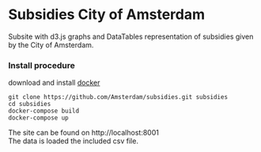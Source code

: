 # Subsidies City of Amsterdam #


Subsite with d3.js graphs and DataTables representation of subsidies given by the City of Amsterdam.

### Install procedure ###
download and install <a href="https://www.docker.com">docker</a></br>

```
git clone https://github.com/Amsterdam/subsidies.git subsidies
cd subsidies
docker-compose build
docker-compose up
```
The site can be found on http://localhost:8001</br>
The data is loaded the included csv file.
